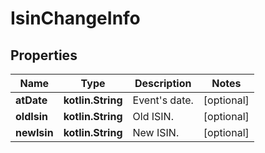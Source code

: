 
# IsinChangeInfo

## Properties
Name | Type | Description | Notes
------------ | ------------- | ------------- | -------------
**atDate** | **kotlin.String** | Event&#39;s date. |  [optional]
**oldIsin** | **kotlin.String** | Old ISIN. |  [optional]
**newIsin** | **kotlin.String** | New ISIN. |  [optional]



